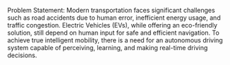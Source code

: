 Problem Statement:
Modern transportation faces significant challenges such as road accidents due to human error, inefficient energy usage, and traffic congestion. 
Electric Vehicles (EVs), while offering an eco-friendly solution, still depend on human input for safe and efficient navigation.
To achieve true intelligent mobility, there is a need for an autonomous driving system capable of perceiving, learning, and making real-time driving decisions.
